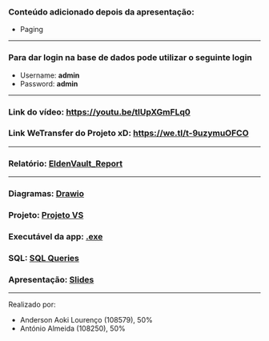 ### Conteúdo adicionado depois da apresentação:
- Paging

---

### Para dar login na base de dados pode utilizar o seguinte login
- Username: **admin**
- Password: **admin**

---

### Link do vídeo: https://youtu.be/tlUpXGmFLq0
### Link WeTransfer do Projeto xD: https://we.tl/t-9uzymuOFCO

---

### Relatório: [EldenVault_Report](EldenVault_Report.pdf)

---

### Diagramas: [Drawio](Drawio)
### Projeto: [Projeto VS](Project_BD)
### Executável da app: [.exe](Project_BD/Project_BD/bin/Debug/net8.0-windows/Project_BD.exe)
### SQL: [SQL Queries](SQL)
### Apresentação: [Slides](BD_Apresentacao.pdf)

---

Realizado por:
- Anderson Aoki Lourenço (108579), 50%
- António Almeida (108250), 50%
